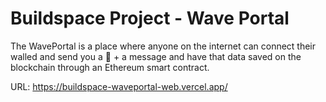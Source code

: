 # Buildspace Project - Wave Portal

The WavePortal is a place where anyone on the internet can connect their walled and send you a 👋 + a message and have that data saved on the blockchain through an Ethereum smart contract.

URL: https://buildspace-waveportal-web.vercel.app/
